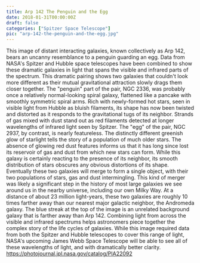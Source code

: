 ```yaml
---
title: Arp 142 The Penguin and the Egg
date: 2018-01-31T00:00:00Z
draft: false
categories: ["Spitzer Space Telescope"]
pic: "arp-142-the-penguin-and-the-egg.jpg"
---
```

This image of distant interacting galaxies, known collectively as Arp 142, bears an uncanny resemblance to a penguin guarding an egg. Data from NASA's Spitzer and Hubble space telescopes have been combined to show these dramatic galaxies in light that spans the visible and infrared parts of the spectrum.  This dramatic pairing shows two galaxies that couldn't look more different as their mutual gravitational attraction slowly drags them closer together.  The "penguin" part of the pair, NGC 2336, was probably once a relatively normal-looking spiral galaxy, flattened like a pancake with smoothly symmetric spiral arms. Rich with newly-formed hot stars, seen in visible light from Hubble as bluish filaments, its shape has now been twisted and distorted as it responds to the gravitational tugs of its neighbor. Strands of gas mixed with dust stand out as red filaments detected at longer wavelengths of infrared light seen by Spitzer.  The "egg" of the pair, NGC 2937, by contrast, is nearly featureless. The distinctly different greenish glow of starlight tells the story of a population of much older stars. The absence of glowing red dust features informs us that it has long since lost its reservoir of gas and dust from which new stars can form. While this galaxy is certainly reacting to the presence of its neighbor, its smooth distribution of stars obscures any obvious distortions of its shape.  Eventually these two galaxies will merge to form a single object, with their two populations of stars, gas and dust intermingling. This kind of merger was likely a significant step in the history of most large galaxies we see around us in the nearby universe, including our own Milky Way.  At a distance of about 23 million light-years, these two galaxies are roughly 10 times farther away than our nearest major galactic neighbor, the Andromeda galaxy. The blue streak at the top of the image is an unrelated background galaxy that is farther away than Arp 142.  Combining light from across the visible and infrared spectrums helps astronomers piece together the complex story of the life cycles of galaxies. While this image required data from both the Spitzer and Hubble telescopes to cover this range of light, NASA's upcoming James Webb Space Telescope will be able to see all of these wavelengths of light, and with dramatically better clarity.  https://photojournal.jpl.nasa.gov/catalog/PIA22092
